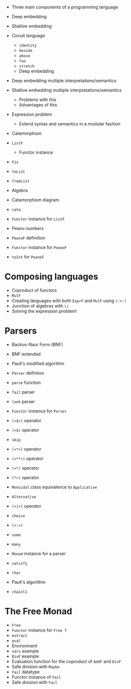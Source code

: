 - Three main components of a programming language
- Deep embedding
- Shallow embedding
- Circuit language
    - `identity`
    - `beside`
    - `above`
    - `fan`
    - `stretch`
    - Deep embedding

- Deep embedding multiple interpretations/semantics
- Shallow embedding multiple interpretations/semantics
    - Problems with this
    - Advantages of this

- Expression problem
    - Extend syntax and semantics in a modular fashion
- Catamorphism
- `ListF`
    - Functor instance
- `Fix`
- `toList`
- `fromList`
- Algebra
- Catamorphism diagram
- `cata`

- `Functor` instance for `ListF`
- Peano numbers
- `PeanoF` definition
- `Functor` instance for `PeanoF`
- `toInt` for `PeanoF`

# Composing languages

- Coproduct of functors
- `MulF`
- Creating languages with both `ExprF` and `MulF` using `(:+:)`
- Junction of algebras with `\/`
- Solving the expression problem!

# Parsers

- Backus-Naur Form (BNF)
- BNF extended
- Paull's modified algorithm
- `Parser` defintion
- `parse` function
- `fail` parser
- `look` parser
- `Functor` instance for `Parser`
- `(<$>)` operator
- `(<$)` operator
- `skip`
- `(<*>)` operator
- `(<**>)` operator
- `(<*)` operator
- `(*>)` operator
- `Monoidal` class equivalence to `Applicative`
- `Alternative`
- `(<|>)` operator
- `choice`
- `(<:>)`
- `some`
- `many`
- `Monad` instance for a parser
- `satisfy`
- `char`

- Paull's algorithm

- `chainl1`

# The Free Monad

- `Free`
- `Functor` instance for `Free f`
- `extract`
- `eval`
- Environment
- `vars` example
- `DivF` example
- Evaluation function for the coproduct of `AddF` and `DivF`
- Safe division with `Maybe`
- `Fail` datatype
- Functor instance of `Fail`
- Safe division with `Fail`
